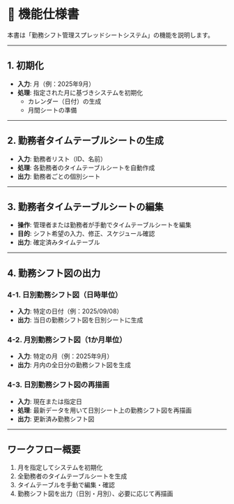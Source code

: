 # 📑 機能仕様書

本書は「勤務シフト管理スプレッドシートシステム」の機能を説明します。

---

## 1. 初期化
- **入力**: 月（例：2025年9月）  
- **処理**: 指定された月に基づきシステムを初期化  
  - カレンダー（日付）の生成  
  - 月間シートの準備  

---

## 2. 勤務者タイムテーブルシートの生成
- **入力**: 勤務者リスト（ID、名前）  
- **処理**: 各勤務者のタイムテーブルシートを自動作成  
- **出力**: 勤務者ごとの個別シート  

---

## 3. 勤務者タイムテーブルシートの編集
- **操作**: 管理者または勤務者が手動でタイムテーブルシートを編集  
- **目的**: シフト希望の入力、修正、スケジュール確認  
- **出力**: 確定済みタイムテーブル  

---

## 4. 勤務シフト図の出力

### 4-1. 日別勤務シフト図（日時単位）
- **入力**: 特定の日付（例：2025/09/08）  
- **出力**: 当日の勤務シフト図を日別シートに生成  

### 4-2. 月別勤務シフト図（1か月単位）
- **入力**: 特定の月（例：2025年9月）  
- **出力**: 月内の全日分の勤務シフト図を生成  

### 4-3. 日別勤務シフト図の再描画
- **入力**: 現在または指定日  
- **処理**: 最新データを用いて日別シート上の勤務シフト図を再描画  
- **出力**: 更新済み勤務シフト図  

---

## ワークフロー概要
1. 月を指定してシステムを初期化  
2. 全勤務者のタイムテーブルシートを生成  
3. タイムテーブルを手動で編集・確認  
4. 勤務シフト図を出力（日別・月別）、必要に応じて再描画
